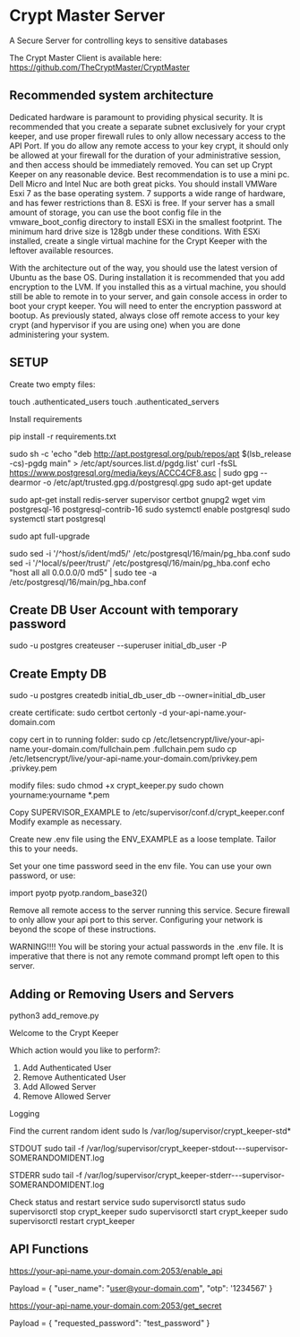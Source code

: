 # Crypt Master Server
A Secure Server for controlling keys to sensitive databases

The Crypt Master Client is available here: https://github.com/TheCryptMaster/CryptMaster


## Recommended system architecture
Dedicated hardware is paramount to providing physical security.  It is recommended that you create a separate subnet exclusively for your crypt keeper, and use proper firewall rules to only allow necessary access to the API Port.  If you do allow any remote access to your key crypt, it should only be allowed at your firewall for the duration of your administrative session, and then access should be immediately removed.  You can set up Crypt Keeper on any reasonable device.  Best recommendation is to use a mini pc.  Dell Micro and Intel Nuc are both great picks.  You should install VMWare Esxi 7 as the base operating system.  7 supports a wide range of hardware, and has fewer restrictions than 8.  ESXi is free.  If your server has a small amount of storage, you can use the boot config file in the vmware_boot_config directory to install ESXi in the smallest footprint.  The minimum hard drive size is 128gb under these conditions.  With ESXi installed, create a single virtual machine for the Crypt Keeper with the leftover available resources.

With the architecture out of the way, you should use the latest version of Ubuntu as the base OS.  During installation it is recommended that you add encryption to the LVM.  If you installed this as a virtual machine, you should still be able to remote in to your server, and gain console access in order to boot your crypt keeper.  You will need to enter the encryption password at bootup.  As previously stated, always close off remote access to your key crypt (and hypervisor if you are using one) when you are done administering your system.


## SETUP
Create two empty files:

touch .authenticated_users
touch .authenticated_servers

Install requirements

pip install -r requirements.txt

sudo sh -c 'echo "deb http://apt.postgresql.org/pub/repos/apt $(lsb_release -cs)-pgdg main" > /etc/apt/sources.list.d/pgdg.list'
curl -fsSL https://www.postgresql.org/media/keys/ACCC4CF8.asc | sudo gpg --dearmor -o /etc/apt/trusted.gpg.d/postgresql.gpg
sudo apt-get update


sudo apt-get install redis-server supervisor certbot gnupg2 wget vim postgresql-16 postgresql-contrib-16 
sudo systemctl enable postgresql
sudo systemctl start postgresql

sudo apt full-upgrade

sudo sed -i '/^host/s/ident/md5/' /etc/postgresql/16/main/pg_hba.conf
sudo sed -i '/^local/s/peer/trust/' /etc/postgresql/16/main/pg_hba.conf
echo "host all all 0.0.0.0/0 md5" | sudo tee -a /etc/postgresql/16/main/pg_hba.conf


## Create DB User Account with temporary password
sudo -u postgres createuser --superuser initial_db_user -P

## Create Empty DB
sudo -u postgres createdb initial_db_user_db --owner=initial_db_user



create certificate:
sudo certbot certonly -d your-api-name.your-domain.com

copy cert in to running folder:
sudo cp /etc/letsencrypt/live/your-api-name.your-domain.com/fullchain.pem .fullchain.pem
sudo cp /etc/letsencrypt/live/your-api-name.your-domain.com/privkey.pem .privkey.pem

modify files:
sudo chmod +x crypt_keeper.py
sudo chown yourname:yourname *.pem

Copy SUPERVISOR_EXAMPLE to /etc/supervisor/conf.d/crypt_keeper.conf
Modify example as necessary.

Create new .env file using the ENV_EXAMPLE as a loose template.  Tailor this to your needs.

Set your one time password seed in the env file.  You can use your own password, or use:

import pyotp
pyotp.random_base32()


Remove all remote access to the server running this service.  Secure firewall to only allow your api port to this server.  Configuring your network is beyond the scope of these instructions.

WARNING!!!! You will be storing your actual passwords in the .env file.  It is imperative that there is not any remote command prompt left open to this server.



## Adding or Removing Users and Servers

python3 add_remove.py

Welcome to the Crypt Keeper

Which action would you like to perform?:

1) Add Authenticated User
2) Remove Authenticated User
3) Add Allowed Server
4) Remove Allowed Server



Logging 

Find the current random ident
sudo ls /var/log/supervisor/crypt_keeper-std*

STDOUT
sudo tail -f /var/log/supervisor/crypt_keeper-stdout---supervisor-SOMERANDOMIDENT.log

STDERR
sudo tail -f /var/log/supervisor/crypt_keeper-stderr---supervisor-SOMERANDOMIDENT.log

Check status and restart service
sudo supervisorctl status
sudo supervisorctl stop crypt_keeper
sudo supervisorctl start crypt_keeper
sudo supervisorctl restart crypt_keeper


## API Functions
https://your-api-name.your-domain.com:2053/enable_api

Payload = 
{
 "user_name": "user@your-domain.com",
 "otp": '1234567'
}


https://your-api-name.your-domain.com:2053/get_secret

Payload = 
{
 "requested_password": "test_password"
}
